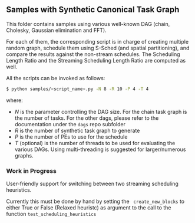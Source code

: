 ## Samples with Synthetic Canonical Task Graph

This folder contains samples using various well-known DAG (chain, Cholesky, Gaussian elimination and FFT).

For each of them, the corresponding script is in charge of creating multiple random graph, schedule them
using S-Sched (and spatial partitioning), and compare the results against the non-stream schedules.
The Scheduling Length Ratio and the Streaming Scheduling Length Ratio are computed as well.

All the scripts can be invoked as follows:

```Bash
$ python samples/<script_name>.py -N 8 -R 10 -P 4 -T 4
```
where:
- $N$ is the parameter controlling the DAG size. For the chain task graph is the number of tasks. For the other dags, please refer to the documentation 
    under the `dags` repo subfolder
- $R$ is the number of synthetic task graph to generate
- $P$ is the number of PEs to use for the schedule
- $T$ (optional) is the number of threads to be used for evaluating the various DAGs. Using multi-threading is suggested for larger/numerous graphs.



### Work in Progress
User-friendly support for switching between two streaming scheduling heuristics.

Currently this must be done by hand by setting the ` create_new_blocks` to either True or False (Relaxed heuristc)
as argument to the call to the function `test_scheduling_heuristics`

